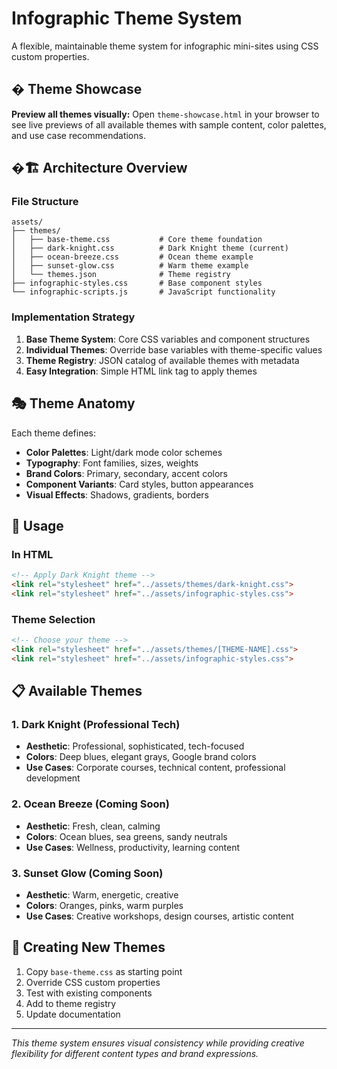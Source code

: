 # Infographic Theme System

A flexible, maintainable theme system for infographic mini-sites using CSS custom properties.

## � Theme Showcase

**Preview all themes visually:** Open `theme-showcase.html` in your browser to see live previews of all available themes with sample content, color palettes, and use case recommendations.

## �🏗️ Architecture Overview

### File Structure
```
assets/
├── themes/
│   ├── base-theme.css           # Core theme foundation
│   ├── dark-knight.css          # Dark Knight theme (current)
│   ├── ocean-breeze.css         # Ocean theme example
│   ├── sunset-glow.css          # Warm theme example
│   └── themes.json              # Theme registry
├── infographic-styles.css       # Base component styles
└── infographic-scripts.js       # JavaScript functionality
```

### Implementation Strategy

1. **Base Theme System**: Core CSS variables and component structures
2. **Individual Themes**: Override base variables with theme-specific values
3. **Theme Registry**: JSON catalog of available themes with metadata
4. **Easy Integration**: Simple HTML link tag to apply themes

## 🎭 Theme Anatomy

Each theme defines:
- **Color Palettes**: Light/dark mode color schemes
- **Typography**: Font families, sizes, weights
- **Brand Colors**: Primary, secondary, accent colors
- **Component Variants**: Card styles, button appearances
- **Visual Effects**: Shadows, gradients, borders

## 🚀 Usage

### In HTML
```html
<!-- Apply Dark Knight theme -->
<link rel="stylesheet" href="../assets/themes/dark-knight.css">
<link rel="stylesheet" href="../assets/infographic-styles.css">
```

### Theme Selection
```html
<!-- Choose your theme -->
<link rel="stylesheet" href="../assets/themes/[THEME-NAME].css">
<link rel="stylesheet" href="../assets/infographic-styles.css">
```

## 📋 Available Themes

### 1. Dark Knight (Professional Tech)
- **Aesthetic**: Professional, sophisticated, tech-focused
- **Colors**: Deep blues, elegant grays, Google brand colors
- **Use Cases**: Corporate courses, technical content, professional development

### 2. Ocean Breeze (Coming Soon)
- **Aesthetic**: Fresh, clean, calming
- **Colors**: Ocean blues, sea greens, sandy neutrals
- **Use Cases**: Wellness, productivity, learning content

### 3. Sunset Glow (Coming Soon)
- **Aesthetic**: Warm, energetic, creative
- **Colors**: Oranges, pinks, warm purples
- **Use Cases**: Creative workshops, design courses, artistic content

## 🔧 Creating New Themes

1. Copy `base-theme.css` as starting point
2. Override CSS custom properties
3. Test with existing components
4. Add to theme registry
5. Update documentation

---

*This theme system ensures visual consistency while providing creative flexibility for different content types and brand expressions.*